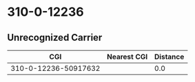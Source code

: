 # 310-0-12236
## Unrecognized Carrier


| CGI | Nearest CGI | Distance |
|-----|-------------|----------|
| 310-0-12236-50917632 |  | 0.0 |
